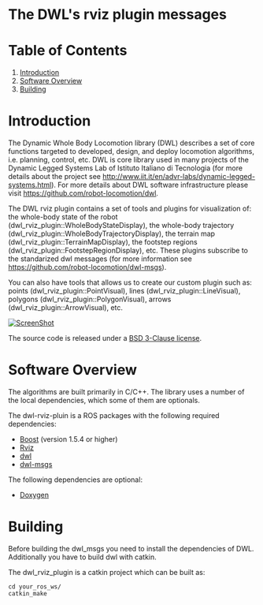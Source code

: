 The DWL's rviz plugin messages
==============================================

Table of Contents
==============================================
1. [Introduction](#introduction)
2. [Software Overview](#software-overview)
3. [Building](#building)


Introduction
==============================================
The Dynamic Whole Body Locomotion library (DWL) describes a set of core functions targeted to developed, design, and deploy locomotion algorithms, i.e. planning, control, etc. DWL is core library used in many projects of the Dynamic Legged Systems Lab of Istituto Italiano di Tecnologia (for more details about the project see http://www.iit.it/en/advr-labs/dynamic-legged-systems.html). For more details about DWL software infrastructure please visit https://github.com/robot-locomotion/dwl.

The DWL rviz plugin contains a set of tools and plugins for visualization of: the whole-body state of the robot (dwl_rviz_plugin::WholeBodyStateDisplay), the whole-body trajectory (dwl_rviz_plugin::WholeBodyTrajectoryDisplay), the terrain map (dwl_rviz_plugin::TerrainMapDisplay), the footstep regions (dwl_rviz_plugin::FootstepRegionDisplay), etc. These plugins subscribe to the standarized dwl messages (for more information see https://github.com/robot-locomotion/dwl-msgs).

You can also have tools that allows us to create our custom plugin such as: points (dwl_rviz_plugin::PointVisual), lines (dwl_rviz_plugin::LineVisual), polygons (dwl_rviz_plugin::PolygonVisual), arrows (dwl_rviz_plugin::ArrowVisual), etc.

[![ScreenShot](https://imgur.com/Ox7pa0e.gif)](https://www.youtube.com/watch?v=ENHvCGrnr2g)

The source code is released under a [BSD 3-Clause license](LICENSE).


Software Overview
==============================================
The algorithms are built primarily in C/C++. The library uses a number of the local dependencies, which some of them are optionals.

The dwl-rviz-pluin is a ROS packages with the following required dependencies:
* [Boost](http://www.boost.org) (version 1.5.4 or higher)
* [Rviz](http://www.cmake.org)
* [dwl](https://github.com/robot-locomotion/dwl)
* [dwl-msgs](https://github.com/robot-locomotion/dwl-msgs)

The following dependencies are optional:
* [Doxygen](http://www.doxygen.org)


Building
===============================================
Before building the dwl_msgs you need to install the dependencies of DWL. Additionally you have to build dwl with catkin.

The dwl_rviz_plugin is a catkin project which can be built as:

	cd your_ros_ws/
	catkin_make
